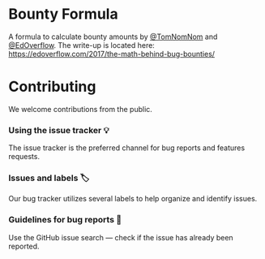 # Bounty Formula

A formula to calculate bounty amounts by [@TomNomNom](@TomNomNom) and [@EdOverflow](@EdOverflow). The write-up is located here: https://edoverflow.com/2017/the-math-behind-bug-bounties/

# Contributing

We welcome contributions from the public.

### Using the issue tracker 💡

The issue tracker is the preferred channel for bug reports and features requests.

### Issues and labels 🏷

Our bug tracker utilizes several labels to help organize and identify issues.

### Guidelines for bug reports 🐛

Use the GitHub issue search — check if the issue has already been reported.
